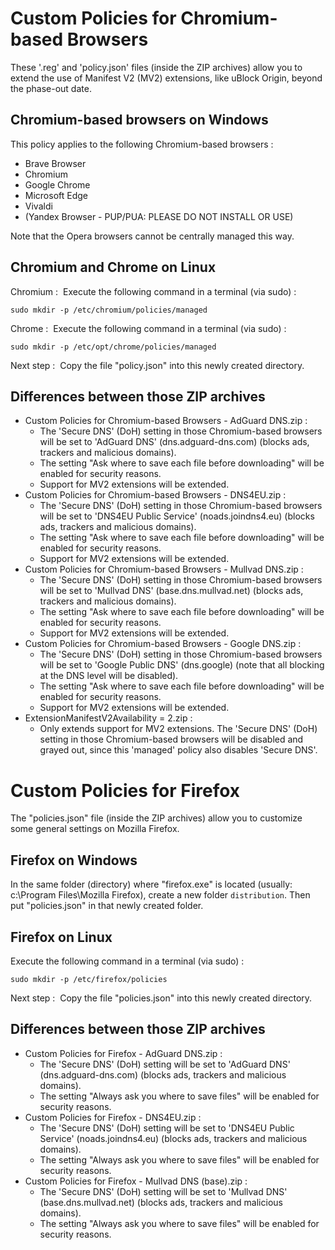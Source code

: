 # Custom Policies for Chromium-based Browsers

These '.reg' and 'policy.json' files (inside the ZIP archives) allow you to extend the use of Manifest V2 (MV2) extensions, like uBlock Origin, beyond the phase-out date.

## Chromium-based browsers on Windows

This policy applies to the following Chromium-based browsers&nbsp;:

- Brave Browser
- Chromium
- Google Chrome
- Microsoft Edge
- Vivaldi
- (Yandex Browser - PUP/PUA: PLEASE DO NOT INSTALL OR USE)

Note that the Opera browsers cannot be centrally managed this way.

## Chromium and Chrome on Linux

Chromium&nbsp;: &nbsp;Execute the following command in a terminal (via sudo)&nbsp;:

    sudo mkdir -p /etc/chromium/policies/managed

Chrome&nbsp;: &nbsp;Execute the following command in a terminal (via sudo)&nbsp;:

    sudo mkdir -p /etc/opt/chrome/policies/managed

Next step&nbsp;: &nbsp;Copy the file "policy.json" into this newly created directory.

## Differences between those ZIP archives

- Custom Policies for Chromium-based Browsers - AdGuard DNS.zip&nbsp;:  
  - The 'Secure DNS' (DoH) setting in those Chromium-based browsers will be set to 'AdGuard DNS' (dns.adguard-dns.com) (blocks ads, trackers and malicious domains).
  - The setting "Ask where to save each file before downloading" will be enabled for security reasons.
  - Support for MV2 extensions will be extended.
- Custom Policies for Chromium-based Browsers - DNS4EU.zip&nbsp;:
  - The 'Secure DNS' (DoH) setting in those Chromium-based browsers will be set to 'DNS4EU Public Service' (noads.joindns4.eu) (blocks ads, trackers and malicious domains).
  - The setting "Ask where to save each file before downloading" will be enabled for security reasons.
  - Support for MV2 extensions will be extended.
- Custom Policies for Chromium-based Browsers - Mullvad DNS.zip&nbsp;:
  - The 'Secure DNS' (DoH) setting in those Chromium-based browsers will be set to 'Mullvad DNS' (base.dns.mullvad.net) (blocks ads, trackers and malicious domains).
  - The setting "Ask where to save each file before downloading" will be enabled for security reasons.
  - Support for MV2 extensions will be extended.
- Custom Policies for Chromium-based Browsers - Google DNS.zip&nbsp;:  
  - The 'Secure DNS' (DoH) setting in those Chromium-based browsers will be set to 'Google Public DNS' (dns.google) (note that all blocking at the DNS level will be disabled).
  - The setting "Ask where to save each file before downloading" will be enabled for security reasons.
  - Support for MV2 extensions will be extended.
- ExtensionManifestV2Availability = 2.zip&nbsp;:  
  - Only extends support for MV2 extensions. The 'Secure DNS' (DoH) setting in those Chromium-based browsers will be disabled and grayed out, since this 'managed' policy also disables 'Secure DNS'.

# Custom Policies for Firefox

The "policies.json" file (inside the ZIP archives) allow you to customize some general settings on Mozilla Firefox.

## Firefox on Windows

In the same folder (directory) where "firefox.exe" is located (usually: c:\Program Files\Mozilla Firefox), create a new folder `distribution`. Then put "policies.json" in that newly created folder.

## Firefox on Linux

Execute the following command in a terminal (via sudo)&nbsp;:

    sudo mkdir -p /etc/firefox/policies

Next step&nbsp;: &nbsp;Copy the file "policies.json" into this newly created directory.

## Differences between those ZIP archives

- Custom Policies for Firefox - AdGuard DNS.zip&nbsp;:  
  - The 'Secure DNS' (DoH) setting will be set to 'AdGuard DNS' (dns.adguard-dns.com) (blocks ads, trackers and malicious domains).
  - The setting "Always ask you where to save files" will be enabled for security reasons.
- Custom Policies for Firefox - DNS4EU.zip&nbsp;:
  - The 'Secure DNS' (DoH) setting will be set to 'DNS4EU Public Service' (noads.joindns4.eu) (blocks ads, trackers and malicious domains).
  - The setting "Always ask you where to save files" will be enabled for security reasons.
- Custom Policies for Firefox - Mullvad DNS (base).zip&nbsp;:
  - The 'Secure DNS' (DoH) setting will be set to 'Mullvad DNS' (base.dns.mullvad.net) (blocks ads, trackers and malicious domains).
  - The setting "Always ask you where to save files" will be enabled for security reasons.
